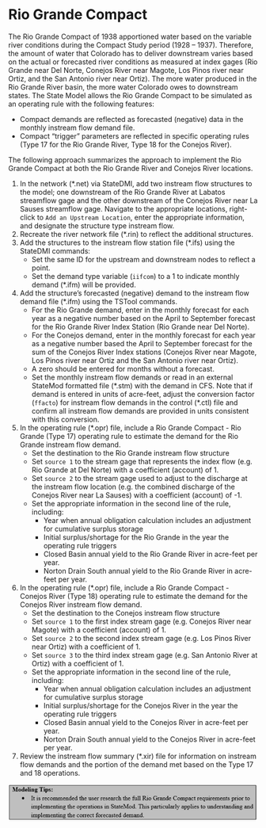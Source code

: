 # Rio Grande Compact #

The Rio Grande Compact of 1938 apportioned water based on the variable river conditions during the Compact Study period (1928 – 1937). 
Therefore, the amount of water that Colorado has to deliver downstream varies based on the actual or forecasted river conditions as 
measured at index gages (Rio Grande near Del Norte, Conejos River near Magote, Los Pinos river near Ortiz, and the San Antonio river 
near Ortiz). The more water produced in the Rio Grande River basin, the more water Colorado owes to downstream states. The State Model 
allows the Rio Grande Compact to be simulated as an operating rule with the following features:

* Compact demands are reflected as forecasted (negative) data in the monthly instream flow demand file. 
* Compact “trigger” parameters are reflected in specific operating rules (Type 17 for the Rio Grande River, Type 18 for the Conejos River).

The following approach summarizes the approach to implement the Rio Grande Compact at both the Rio Grande River and Conejos River locations.

1. In the network (\*.net) via StateDMI, add two instream flow structures to the model; one downstream of the Rio Grande River at 
Labatos streamflow gage and the other downstream of the Conejos River near La Sauses streamflow gage. Navigate to the appropriate 
locations, right-click to `Add an Upstream Location`, enter the appropriate information, and designate the structure type instream flow.
2. Recreate the river network file (\*.rin) to reflect the additional structures.
3. Add the structures to the instream flow station file (\*.ifs) using the StateDMI commands:
	* Set the same ID for the upstream and downstream nodes to reflect a point.
	* Set the demand type variable (`iifcom`) to a 1 to indicate monthly demand (\*.ifm) will be provided. 
4. Add the structure’s forecasted (negative) demand to the instream flow demand file (\*.ifm) using the TSTool commands.
	* For the Rio Grande demand, enter in the monthly forecast for each year as a negative number based on the April to September 
	forecast for the Rio Grande River Index Station (Rio Grande near Del Norte).
	* For the Conejos demand, enter in the monthly forecast for each year as a negative number based the April to September forecast 
	for the sum of the Conejos River Index stations (Conejos River near Magote, Los Pinos river near Ortiz and the San Antonio river 
	near Ortiz).
	* A zero should be entered for months without a forecast.
	* Set the monthly instream flow demands or read in an external StateMod formatted file (\*.stm) with the demand in CFS. Note that 
	if demand is entered in units of acre-feet, adjust the conversion factor (`ffacto`) for instream flow demands in the control (\*.ctl) 
	file and confirm all instream flow demands are provided in units consistent with this conversion.
5. In the operating rule (\*.opr) file, include a Rio Grande Compact - Rio Grande (Type 17) operating rule to estimate the demand for 
the Rio Grande instream flow demand. 
	* Set the destination to the Rio Grande instream flow structure
	* Set `source 1` to the stream gage that represents the index flow (e.g. Rio Grande at Del Norte) with a coefficient (account) of 1. 
	* Set `source 2` to the stream gage used to adjust to the discharge at the instream flow location (e.g. the combined discharge of the 
	Conejos River near La Sauses) with a coefficient (account) of -1. 
	* Set the appropriate information in the second line of the rule, including:
		* Year when annual obligation calculation includes an adjustment for cumulative surplus storage
		* Initial surplus/shortage for the Rio Grande in the year the operating rule triggers
		* Closed Basin annual yield to the Rio Grande River in acre-feet per year.
		* Norton Drain South annual yield to the Rio Grande River in acre-feet per year.
6. In the operating rule (\*.opr) file, include a Rio Grande Compact - Conejos River (Type 18) operating rule to estimate the demand for 
the Conejos River instream flow demand. 
	* Set the destination to the Conejos instream flow structure
	* Set `source 1` to the first index stream gage (e.g. Conejos River near Magote) with a coefficient (account) of 1.
	* Set `source 2` to the second index stream gage (e.g. Los Pinos River near Ortiz) with a coefficient of 1.
	* Set `source 3` to the third index stream gage (e.g. San Antonio River at Ortiz) with a coefficient of 1.
	* Set the appropriate information in the second line of the rule, including:
		* Year when annual obligation calculation includes an adjustment for cumulative surplus storage
		* Initial surplus/shortage for the Conejos River in the year the operating rule triggers
		* Closed Basin annual yield to the Conejos River in acre-feet per year.
		* Norton Drain South annual yield to the Conejos River in acre-feet per year.
7. Review the instream flow summary (\*.xir) file for information on instream flow demands and the portion of the demand met based on the 
Type 17 and 18 operations.

<a name="modelingtip15"></a>
![modelingtip15](modelingtip15.PNG)